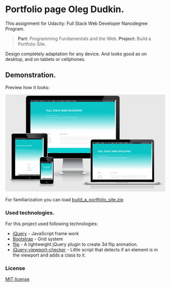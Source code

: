 # Portfolio page Oleg Dudkin.

This assignment for Udacity: Full Stack Web Developer Nanodegree Program. 
> **Part:** Programming Fundamentals and the Web.  **Project:** Build a Portfolio Site.

Design completely adaptation for any device. And looks good as on desktop, and on tablets or cellphones.

## Demonstration.

Preview how it looks:

[![demo](https://github.com/DudkinON/Full-Stack-Web-Developer/blob/master/Programming_Fundamentals_and_the_Web/Build%20a%20Portfolio%20Site/img/web-demo.jpg?raw=true)](img/web-demo.jpg)

For familiarization you can load [build_a_portfolio_site.zip](build_a_portfolio_site.zip)

### Used technologies.

For this project used following technologies:

- [jQuery](http://jquery.com/) - JavaScript frame work
- [Bootstrap](http://getbootstrap.com/) - Grid system 
- [flip](https://github.com/nnattawat/flip) - A lightweight jQuery plugin to create 3d flip animation.
- [jQuery-viewport-checker](https://github.com/dirkgroenen/jQuery-viewport-checker) - Little script that detects if an element is in the viewport and adds a class to it.

### License

[MIT license](LICENSE)

